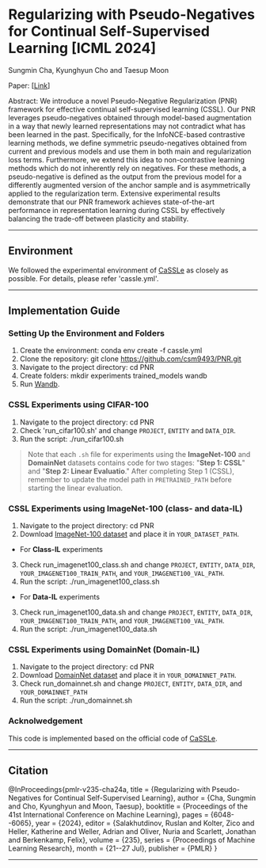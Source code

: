 # Regularizing with Pseudo-Negatives for Continual Self-Supervised Learning [ICML 2024]

Sungmin Cha, Kyunghyun Cho and Taesup Moon

Paper: [[Link](https://proceedings.mlr.press/v235/cha24a.html)]

Abstract: We introduce a novel Pseudo-Negative Regularization (PNR) framework for effective continual self-supervised learning (CSSL). Our PNR leverages pseudo-negatives obtained through model-based augmentation in a way that newly learned representations may not contradict what has been learned in the past. Specifically, for the InfoNCE-based contrastive learning methods, we define symmetric pseudo-negatives obtained from current and previous models and use them in both main and regularization loss terms. Furthermore, we extend this idea to non-contrastive learning methods which do not inherently rely on negatives. For these methods, a pseudo-negative is defined as the output from the previous model for a differently augmented version of the anchor sample and is asymmetrically applied to the regularization term. Extensive experimental results demonstrate that our PNR framework achieves state-of-the-art performance in representation learning during CSSL by effectively balancing the trade-off between plasticity and stability.

-------


## Environment

We followed the experimental environment of [CaSSLe](https://github.com/DonkeyShot21/cassle) as closely as possible. For details, please refer 'cassle.yml'.

-------

## Implementation Guide

### Setting Up the Environment and Folders
1. Create the environment: conda env create -f cassle.yml
2. Clone the repository: git clone https://github.com/csm9493/PNR.git
3. Navigate to the project directory: cd PNR
4. Create folders: mkdir experiments trained_models wandb
5. Run [Wandb](https://docs.wandb.ai/quickstart/?_gl=1*1ti67r4*_ga*NjA0NjAxMDY5LjE3Mjk1MjgxMzc.*_ga_JH1SJHJQXJ*MTczMDE2OTg5MS4zLjAuMTczMDE2OTg5NS41Ni4wLjA.*_ga_GMYDGNGKDT*MTczMDE2OTg5MS40LjAuMTczMDE2OTg5MS4wLjAuMA..*_gcl_au*MTEzNjMxODEyOC4xNzI5MjgxODkx).

### CSSL Experiments using CIFAR-100
1. Navigate to the project directory: cd PNR
2. Check 'run_cifar100.sh' and change `PROJECT`, `ENTITY` and `DATA_DIR`.
3. Run the script: ./run_cifar100.sh

> Note that each `.sh` file for experiments using the **ImageNet-100** and **DomainNet** datasets contains code for two stages: "**Step 1: CSSL**" and "**Step 2: Linear Evaluatio**." After completing Step 1 (CSSL), remember to update the model path in `PRETRAINED_PATH` before starting the linear evaluation.
> 
### CSSL Experiments using ImageNet-100 (class- and data-IL)
1. Navigate to the project directory: cd PNR
2. Download [ImageNet-100 dataset](https://www.kaggle.com/datasets/ambityga/imagenet100) and place it in `YOUR_DATASET_PATH`.
- For **Class-IL** experiments
3. Check run_imagenet100_class.sh and change `PROJECT`, `ENTITY`, `DATA_DIR`, `YOUR_IMAGENET100_TRAIN_PATH`, and `YOUR_IMAGENET100_VAL_PATH`.
4. Run the script: ./run_imagenet100_class.sh

- For **Data-IL** experiments
3. Check run_imagenet100_data.sh and change `PROJECT`, `ENTITY`, `DATA_DIR`, `YOUR_IMAGENET100_TRAIN_PATH`, and `YOUR_IMAGENET100_VAL_PATH`.
4. Run the script: ./run_imagenet100_data.sh


### CSSL Experiments using DomainNet (Domain-IL)
1. Navigate to the project directory: cd PNR
2. Download [DomainNet dataset](http://ai.bu.edu/M3SDA/) and place it in `YOUR_DOMAINNET_PATH`.
3. Check run_domainnet.sh and change `PROJECT`, `ENTITY`, `DATA_DIR`, and `YOUR_DOMAINNET_PATH`
4. Run the script: ./run_domainnet.sh


### Acknolwedgement

This code is implemented based on the official code of [CaSSLe](https://github.com/DonkeyShot21/cassle).

-------
## Citation

@InProceedings{pmlr-v235-cha24a,
  title = 	 {Regularizing with Pseudo-Negatives for Continual Self-Supervised Learning},
  author =       {Cha, Sungmin and Cho, Kyunghyun and Moon, Taesup},
  booktitle = 	 {Proceedings of the 41st International Conference on Machine Learning},
  pages = 	 {6048--6065},
  year = 	 {2024},
  editor = 	 {Salakhutdinov, Ruslan and Kolter, Zico and Heller, Katherine and Weller, Adrian and Oliver, Nuria and Scarlett, Jonathan and Berkenkamp, Felix},
  volume = 	 {235},
  series = 	 {Proceedings of Machine Learning Research},
  month = 	 {21--27 Jul},
  publisher =    {PMLR}
}


-------